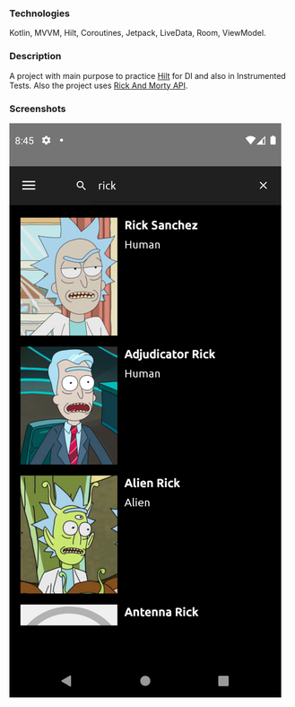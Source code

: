 ### Technologies

Kotlin, MVVM, Hilt, Coroutines, Jetpack, LiveData, Room, ViewModel.

### Description

A project with main purpose to practice 
[Hilt](https://developer.android.com/training/dependency-injection/hilt-android) 
for DI and also in Instrumented Tests.
Also the project uses [Rick And Morty API](https://rickandmortyapi.com).

### Screenshots

![Alt text](screenshots/home.png?raw=true "app screenshot")
